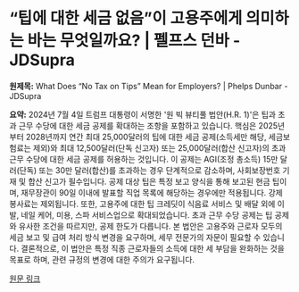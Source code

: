 # “팁에 대한 세금 없음”이 고용주에게 의미하는 바는 무엇일까요? | 펠프스 던바 - JDSupra

**원제목:** What Does “No Tax on Tips” Mean for Employers? | Phelps Dunbar - JDSupra

**요약:** 2024년 7월 4일 트럼프 대통령이 서명한 '원 빅 뷰티풀 법안(H.R. 1)'은 팁과 초과 근무 수당에 대한 세금 공제를 확대하는 조항을 포함하고 있습니다.  핵심은 2025년부터 2028년까지 연간 최대 25,000달러의 팁에 대한 세금 공제(소득세만 해당, 세금보험료는 제외)와 최대 12,500달러(단독 신고자) 또는 25,000달러(합산 신고자)의 초과 근무 수당에 대한 세금 공제를 허용하는 것입니다.  이 공제는 AGI(조정 총소득) 15만 달러(단독) 또는 30만 달러(합산)를 초과하는 경우 단계적으로 감소하며, 사회보장번호 기재 및 합산 신고가 필수입니다.  공제 대상 팁은 특정 보고 양식을 통해 보고된 현금 팁이며, 재무장관이 90일 이내에 발표할 직업 목록에 해당하는 경우에만 적용됩니다.  강제 봉사료는 제외됩니다.  또한, 고용주에 대한 팁 크레딧이 식음료 서비스 및 배달 외에 이발, 네일 케어, 미용, 스파 서비스업으로 확대되었습니다. 초과 근무 수당 공제는 팁 공제와 유사한 조건을 따르지만, 공제 한도가 다릅니다.  본 법안은 고용주와 근로자 모두의 세금 보고 및 급여 처리 방식 변경을 요구하며, 세무 전문가의 자문이 필요할 수 있습니다.  결론적으로, 이 법안은 특정 직종 근로자들의 소득에 대한 세 부담을 완화하는 것을 목표로 하며, 관련 규정의 변경에 대한 주의가 요구됩니다.

[원문 링크](https://www.jdsupra.com/legalnews/what-does-no-tax-on-tips-mean-for-6194839/)
